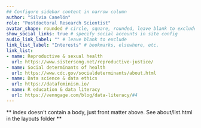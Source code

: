 ```yaml
---
## Configure sidebar content in narrow column
author: "Silvia Canelón"
role: "Postdoctoral Research Scientist"
avatar_shape: rounded # circle, square, rounded, leave blank to exclude
show_social_links: true # specify social accounts in site config
audio_link_label: "" # leave blank to exclude
link_list_label: "Interests" # bookmarks, elsewhere, etc.
link_list:
- name: Reproductive & sexual health
  url: https://www.sistersong.net/reproductive-justice/
- name: Social determinants of health
  url: https://www.cdc.gov/socialdeterminants/about.html
- name: Data science & data ethics
  url: https://datafeminism.io/
- name: R education & data literacy
  url: https://venngage.com/blog/data-literacy/#4
---
```


** index doesn't contain a body, just front matter above.
See about/list.html in the layouts folder **
